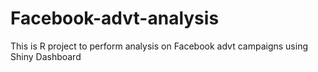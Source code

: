 # Facebook-advt-analysis
This is R project to perform analysis on Facebook advt campaigns using Shiny Dashboard
